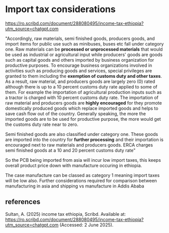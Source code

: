 # Import tax considerations 
https://ro.scribd.com/document/288080495/income-tax-ethiopia?utm_source=chatgpt.com

"Accordingly, raw materials, semi finished goods, producers goods, and import items for public use such as minibuses, buses etc fall under category one. 
Raw materials can be **processed or unprocessed materials** that would be used as industrial or agricultural input while producers' goods are goods such as 
capital goods and others imported by business organization for productive purposes. To encourage business organizations involved in activities such as 
producing goods and services, special privileges are granted to them including the **exemption of customs duty and other taxes**. As a result, raw material, 
and producers goods are largely zero (0) rated although there is up to a 10 percent customs duty rate applied to some of them. For example the importation
of agricultural production inputs such as a tractor is charged with 10 percent customs duty rate. The importation of raw material and producers goods are
**highly encouraged** for they promote domestically produced goods which replace imported goods and helps to save cash flow out of the country. Generally speaking,
the more the imported goods are to be used for productive purpose, the more would get the customs duty rate near to zero.

Semi finished goods are also classified under category one. These goods are imported into the country for **further processing** and their importation is encouraged
next to raw materials and producers goods. ERCA charges semi finished goods at a 10 and 20 percent customs duty rate"

So the PCB being imported from asia will incur low import taxes, this keeps overall product price down with manufacture occuring in ethiopia. 

The case manufacture can be classed as category 1 meaning import taxes will be low also. Further considerations required for comparison between manufacturing in 
asia and shipping vs manufacture in Addis Ababa 



## references 
Sultan, A. (2025) income tax ethiopia, Scribd. Available at: https://ro.scribd.com/document/288080495/income-tax-ethiopia?utm_source=chatgpt.com (Accessed: 2 June 2025).

‌
